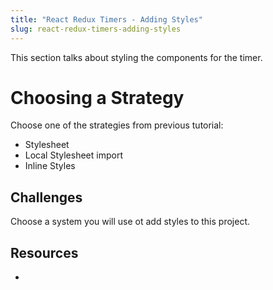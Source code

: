 ```yaml
---
title: "React Redux Timers - Adding Styles"
slug: react-redux-timers-adding-styles
---
```


This section talks about styling the components
for the timer. 

# Choosing a Strategy 

Choose one of the strategies from previous tutorial:

- Stylesheet
- Local Stylesheet import
- Inline Styles 

## Challenges 

Choose a system you will use ot add styles to this 
project. 

## Resources 

- 




